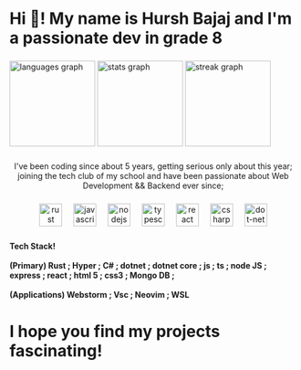 <h1 align="left">Hi 👋! My name is Hursh Bajaj and I'm a passionate dev in grade 8</h1>

###

<div align="left">
  <img src="https://github-readme-stats.vercel.app/api/top-langs?username=hurshbajaj&locale=en&hide_title=false&layout=compact&card_width=320&langs_count=5&theme=nord&hide_border=false" height="150" alt="languages graph"  />
  <img src="https://github-readme-stats.vercel.app/api?username=hurshbajaj&hide_title=false&hide_rank=false&show_icons=true&include_all_commits=true&count_private=true&disable_animations=false&theme=nord&locale=en&hide_border=false" height="150" alt="stats graph"  />
  <img src="https://streak-stats.demolab.com?user=hurshbajaj&locale=en&mode=daily&theme=tokyonight&hide_border=false&border_radius=5" height="150" alt="streak graph"  />
</div>

###

<p align="center">I've been coding since about 5 years, getting serious only about this year; joining the tech club of my school and have been passionate about Web Development && Backend ever since;</p>

###

<div align="center">
  <img src="https://img.shields.io/badge/Rust-000000?logo=rust&logoColor=white&style=for-the-badge" height="40" alt="rust logo"  />
  <img width="12" />
  <img src="https://img.shields.io/badge/JavaScript-F7DF1E?logo=javascript&logoColor=black&style=for-the-badge" height="40" alt="javascript logo"  />
  <img width="12" />
  <img src="https://img.shields.io/badge/Node.js-339933?logo=nodedotjs&logoColor=white&style=for-the-badge" height="40" alt="nodejs logo"  />
  <img width="12" />
  <img src="https://img.shields.io/badge/TypeScript-3178C6?logo=typescript&logoColor=white&style=for-the-badge" height="40" alt="typescript logo"  />
  <img width="12" />
  <img src="https://img.shields.io/badge/React-61DAFB?logo=react&logoColor=black&style=for-the-badge" height="40" alt="react logo"  />
  <img width="12" />
  <img src="https://img.shields.io/badge/C Sharp-239120?logo=csharp&logoColor=white&style=for-the-badge" height="40" alt="csharp logo"  />
  <img width="12" />
  <img src="https://img.shields.io/badge/.NET-512BD4?logo=dotnet&logoColor=white&style=for-the-badge" height="40" alt="dot-net logo"  />
</div>

###

<h3 align="left"></h3>

###

<h4 align="left">Tech Stack! <br><br>(Primary) Rust ; Hyper ; C# ; dotnet ; dotnet core ; js ; ts ; node JS ; express ; react ; html 5 ; css3 ; Mongo DB ;<br><br>(Applications) Webstorm ; Vsc ; Neovim ; WSL</h4>

###

<h1 align="left">I hope you find my projects fascinating!</h1>

###

